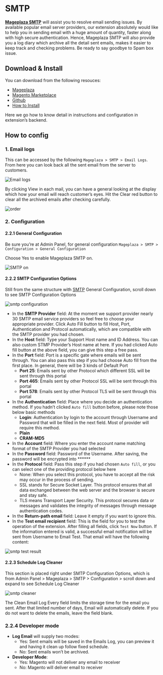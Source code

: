 # SMTP

**[Mageplaza SMTP](https://www.mageplaza.com/magento-2-smtp/)** will assist you to resolve email sending issues. By available popular email server providers, our extension absolutely would like to help you in sending email with a huge amount of quantity, faster along with high secure authentication. Hence, Mageplaza SMTP will also provide you a log diary which archive all the detail sent emails, makes it easier to keep track and checking problems. Be ready to say goodbye to Spam box issue.

## Download & Install

You can download from the following resouces:

- [Mageplaza](https://www.mageplaza.com/magento-2-smtp/)
- [Magento Marketplace](https://marketplace.magento.com/mageplaza-module-smtp.html)
- [Github](https://github.com/mageplaza/magento-2-smtp)
- [How to Install](https://www.mageplaza.com/install-magento-2-extension/)


Here we go how to know detail in instructions and configuration in extension’s backend.

## How to config

### 1. Email logs

This can be accessed by the following  `Mageplaza > SMTP > Email Logs`. From here you can look back all the sent email from the server to customers.

![Email logs](https://i.imgur.com/k5KfDLL.png)

By clicking View in each mail, you can have a general looking at the display which how your email will reach customer’s eyes.
Hit the Clear red button to clear all the archived emails after checking carefully.

![order](https://i.imgur.com/5eos9R7.png)

### 2. Configuration

#### 2.2.1 General Configuration

Be sure you’re at Admin Panel, for general configuration `Mageplaza > SMTP > Configuration > General Configuration`

Choose Yes to enable Mageplaza SMTP on.

![SMTP on](http://i.imgur.com/4jN9BIx.png)

#### 2.2.2 SMTP Configuration Options
Still from the same structure with [SMTP](https://github.com/mageplaza/magento-2-smtp) General Configuration, scroll down to see  SMTP Configuration Options

![smtp configuration](https://i.imgur.com/VnCM6SB.png)

* In the **SMTP Provider** field: At the moment we support provider nearly 30 SMTP email service providers so feel free to choose your appropriate provider. Click Auto Fill button to fill Host, Port, Authentication and  Protocol automatically, which are compatible with the SMTP provider you had chosen. 
* In the **Host** field: Type your Support Host name and ID Address. You can also custom STMP Provider’s Host name at here. If you had clicked Auto fill button at the above field, you can give this step a free pass.
* In the **Port** field: Port is a specific gate where emails will be sent through. You can also pass this step if you had choose Auto fill from the first place. In general, there will be 3 kinds of Default Port
  * **Port 25**: Emails sent by other Protocol which different SSL will be sent through this portal
  * **Port 465**: Emails sent by other Protocol SSL will be sent through this portal
  * **Port 578**: Emails sent by other Protocol TLS will be sent through this portal
* In the **Authentication** field: Place where you decide an authentication method. If you hadn’t clicked ``Auto fill`` button before, please note those below basic methods
  * **Login**: Authentication by login to the account through Username and Password that will be filled in the next field. Most of provider will require this method.
  * **Plain**
  * **CRAM-MD5**
* In the **Account** field: Where you enter the account name matching format of the SMTP Provider you had selected
* In the **Password** field: Password of the Username. After saving, the password will be encrypted into ******
* In the **Protocol** field: Pass this step if you had chosen ``Auto fill``, or you can select one of the providing protocol below here
  * None: When you select this protocol, you have to accept all the risk may occur in the process of sending.
  * SSL stands for Secure Socket Layer. This protocol ensures that all data exchanged between the web server and the browser is secure and stay safe.
  * TLS means Transport Layer Security. This protocol secures data or messages and validates the integrity of messages through message authentication codes.
* In the **Return-path email** field: Leave it empty if you want to ignore this.
* In the **Test email recipient** field: This is the field for you to test the operation of the extension. After filling all fields, click ``Test Now`` button. If the information entered is valid, a successful email notification will be sent from Username to Email Test. That email will have the following content:

![smtp test result](https://i.imgur.com/D0cw3ta.png)


#### 2.2.3 Schedule Log Cleaner

This section is placed right under SMTP Configuration Options, which is from Admin Panel > Mageplaza > SMTP > Configuration > scroll down and expand to see Schedule Log Cleaner

![smtp cleaner](https://i.imgur.com/lK28kKF.png)

The Clean Email Log Every field limits the storage time for the email you sent. After that limited number of days, Email will automatically delete. If you do not want to delete the emails, leave the field blank.


### 2.2.4 Developer mode

* **Log Email** will supply two modes:
  * Yes: Sent emails will be saved in the Emails Log, you can preview it and having it clean up follow fixed schedule.
  * No: Sent emails won’t be archived.
* **Developer Mode**:
  * Yes: Magento will not deliver any email to receiver
  * No: Magento will deliver email to receiver
